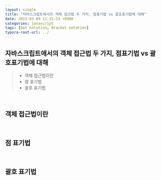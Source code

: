 ```yaml
---
layout: single
title: "자바스크립트에서의 객체 접근법 두 가지, 점표기법 vs 괄호표기법에 대해"
date: 2023-03-09 11:15:13 +0900
categories: javascript
tags: [Dot notation, Bracket notation]
typora-root-url: ../
---
```


## 자바스크립트에서의 객체 접근법 두 가지, 점표기법 vs 괄호표기법에 대해
> - 객체 접근법이란
> - 점 표기법
> - 괄호 표기법

<br>

## 객체 접근법이란



<br>

## 점 표기법



<br>

## 괄호 표기법



<br>
